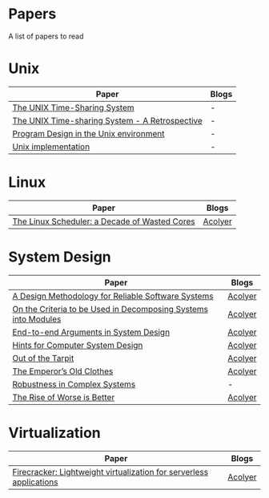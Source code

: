 # Papers
A list of papers to read

# Unix

| Paper | Blogs |
| ----- | ------|
| [The UNIX Time-Sharing System](https://people.eecs.berkeley.edu/~brewer/cs262/unix.pdf) | - |
| [The UNIX Time-sharing System - A Retrospective](https://www.bell-labs.com/usr/dmr/www/retro.pdf) | - |
| [Program Design in the Unix environment](http://harmful.cat-v.org/cat-v/unix_prog_design.pdf) | - |
| [Unix implementation](https://users.soe.ucsc.edu/~sbrandt/221/Papers/History/thompson-bstj78.pdf) | - |

# Linux

| Paper | Blogs |
| ----- | ------|
| [The Linux Scheduler: a Decade of Wasted Cores](https://people.ece.ubc.ca/sasha/papers/eurosys16-final29.pdf) | [Acolyer](https://blog.acolyer.org/2016/04/26/the-linux-scheduler-a-decade-of-wasted-cores/) |

# System Design

| Paper | Blogs
| ----- | ------|
| [A Design Methodology for Reliable Software Systems](https://pdfs.semanticscholar.org/d420/c8b473a23b80241fd7c90757becb59b1136c.pdf) | [Acolyer](https://blog.acolyer.org/2016/10/21/a-design-methodology-for-reliable-software-systems/) |
| [On the Criteria to be Used in Decomposing Systems into Modules](https://www.win.tue.nl/~wstomv/edu/2ip30/references/criteria_for_modularization.pdf) | [Acolyer](https://blog.acolyer.org/2016/09/05/on-the-criteria-to-be-used-in-decomposing-systems-into-modules/) |
| [End-to-end Arguments in System Design](https://courses.cs.vt.edu/cs5204/fall11-butt/lectures/End2EndArgs.pdf) | [Acolyer](https://blog.acolyer.org/2014/11/14/end-to-end-arguments-in-system-design/) |
| [Hints for Computer System Design](https://www.microsoft.com/en-us/research/wp-content/uploads/2016/02/acrobat-17.pdf)| [Acolyer](https://blog.acolyer.org/2016/09/16/hints-for-computer-system-design/) |
| [Out of the Tarpit](https://github.com/papers-we-love/papers-we-love/blob/master/design/out-of-the-tar-pit.pdf) | [Acolyer](https://blog.acolyer.org/2015/03/20/out-of-the-tar-pit/) |
| [The Emperor’s Old Clothes](https://zoo.cs.yale.edu/classes/cs422/2010/bib/hoare81emperor.pdf) | [Acolyer](https://blog.acolyer.org/2016/09/07/the-emperors-old-clothes/) |
| [Robustness in Complex Systems](https://www.gribble.org/papers/robust.pdf) | - |
| [The Rise of Worse is Better](https://dreamsongs.com/RiseOfWorseIsBetter.html) | [Acolyer](https://blog.acolyer.org/2016/09/15/the-rise-of-worse-is-better/)

# Virtualization
| Paper | Blogs |
| ----- | ------|
| [Firecracker: Lightweight virtualization for serverless applications](https://www.usenix.org/system/files/nsdi20-paper-agache.pdf) | [Acolyer](https://blog.acolyer.org/2020/03/02/firecracker/) |
